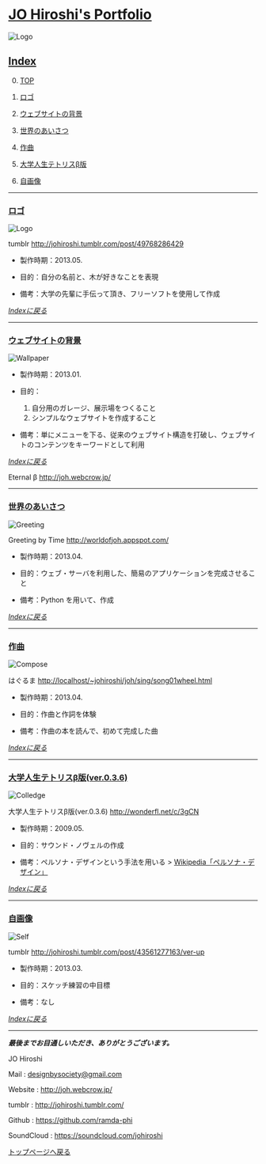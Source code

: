 # [JO Hiroshi's Portfolio](id:toTop)

![Logo]

## [Index](id:Index)

0. [TOP](#toTop)

1. [ロゴ](#toLogo)

2. [ウェブサイトの背景](#toBG)

3. [世界のあいさつ](#toGreeting)

4. [作曲](#toCompose)

5. [大学人生テトリスβ版](#toColledge)

5. [自画像](#toSelf)

---

### [ロゴ](id:toLogo)

![Logo]


tumblr <http://johiroshi.tumblr.com/post/49768286429>

* 製作時期：2013.05.

* 目的：自分の名前と、木が好きなことを表現

* 備考：大学の先輩に手伝って頂き、フリーソフトを使用して作成

*[Indexに戻る](#toIndex)*

---

### [ウェブサイトの背景](id:toBG)

![Wallpaper]

* 製作時期：2013.01.

* 目的：
	1. 自分用のガレージ、展示場をつくること
	2. シンプルなウェブサイトを作成すること


* 備考：単にメニューを下る、従来のウェブサイト構造を打破し、ウェブサイトのコンテンツをキーワードとして利用

*[Indexに戻る](#toIndex)*

Eternal β <http://joh.webcrow.jp/>

---

### [世界のあいさつ](id:toGreeting)

![Greeting]

Greeting by Time <http://worldofjoh.appspot.com/>

* 製作時期：2013.04.

* 目的：ウェブ・サーバを利用した、簡易のアプリケーションを完成させること

* 備考：Python を用いて、作成

*[Indexに戻る](#toIndex)*

---

### [作曲](id:toCompose)

![Compose]

はぐるま <http://localhost/~johiroshi/joh/sing/song01wheel.html>

* 製作時期：2013.04.

* 目的：作曲と作詞を体験

* 備考：作曲の本を読んで、初めて完成した曲


*[Indexに戻る](#toIndex)*

---

### [大学人生テトリスβ版(ver.0.3.6)](id:toColledge)

![Colledge]

大学人生テトリスβ版(ver.0.3.6) <http://wonderfl.net/c/3gCN>

* 製作時期：2009.05.

* 目的：サウンド・ノヴェルの作成

* 備考：ペルソナ・デザインという手法を用いる > [Wikipedia「ペルソナ・デザイン」](http://ja.wikipedia.org/wiki/%E3%83%9A%E3%83%AB%E3%82%BD%E3%83%8A%E3%83%87%E3%82%B6%E3%82%A4%E3%83%B3)

*[Indexに戻る](#toIndex)*

---

### [自画像](id:toSelf)

![Self]

tumblr <http://johiroshi.tumblr.com/post/43561277163/ver-up>

* 製作時期：2013.03.

* 目的：スケッチ練習の中目標

* 備考：なし


*[Indexに戻る](#toIndex)*

---

***最後までお目通しいただき、ありがとうございます。***

JO Hiroshi

Mail : <designbysociety@gmail.com>

Website : <http://joh.webcrow.jp/>

tumblr : <http://johiroshi.tumblr.com/>

Github : <https://github.com/ramda-phi>

SoundCloud : <https://soundcloud.com/johiroshi>

[トップページへ戻る](#toTop)

[Self]: self.jpg
[Logo]: myLogox320.jpg
[Compose]: compose.png
[Colledge]: colledge.png
[Greeting]: greeting.png
[Wallpaper]: wallpaperx1024.png